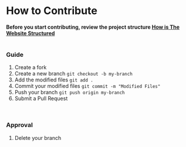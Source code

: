 # How to Contribute #

<b>Before you start contributing, review the project structure [How is The Website Structured](./How%20is%20The%20Website%20Structured.md)</b>
<br/>
<br/>

<h3>Guide</h3>

1. Create a fork
2. Create a new branch `git checkout -b my-branch`
3. Add the modified files `git add .`
4. Commit your modified files `git commit -m "Modified Files"`
5. Push your branch `git push origin my-branch`
6. Submit a Pull Request
<br/>

<h3>Approval</h3>

1. Delete your branch
